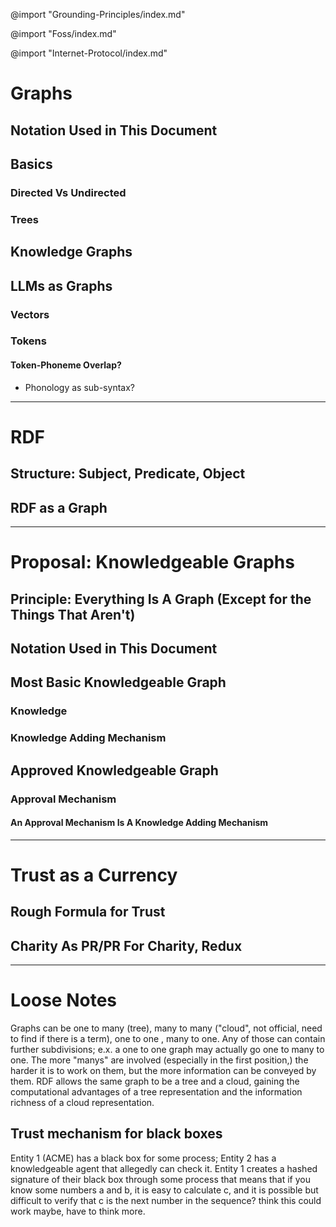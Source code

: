 @import "Grounding-Principles/index.md"

@import "Foss/index.md"

@import "Internet-Protocol/index.md"

# **Graphs**
## Notation Used in This Document
## Basics
### Directed Vs Undirected
### Trees
## Knowledge Graphs
## LLMs as Graphs
### Vectors
### Tokens
#### Token-Phoneme Overlap?
* Phonology as sub-syntax?
***
# **RDF**
## Structure: Subject, Predicate, Object
## RDF as a Graph
***
# **Proposal: Knowledgeable Graphs**
## Principle: Everything Is A Graph (Except for the Things That Aren't)
## Notation Used in This Document
## Most Basic Knowledgeable Graph
### Knowledge
### Knowledge Adding Mechanism
## Approved Knowledgeable Graph
### Approval Mechanism
#### An Approval Mechanism Is A Knowledge Adding Mechanism
***
# **Trust as a Currency**
## Rough Formula for Trust
## Charity As PR/PR For Charity, Redux

***

# Loose Notes
 

Graphs can be one to many (tree), many to many ("cloud", not official, need to find if there is a term), one to one , many to one. Any of those can contain further subdivisions; e.x. a one to one graph may actually go one to many to one. The more "manys" are involved (especially in the first position,) the harder it is to work on them, but the more information can be conveyed by them. RDF allows the same graph to be a tree and a cloud, gaining the computational advantages of a tree representation and the information richness of a cloud representation.

## Trust mechanism for black boxes
Entity 1 (ACME) has a black box for some process; Entity 2 has a knowledgeable agent that allegedly can check it. Entity 1 creates a hashed signature of their black box through some process that means that if you know some numbers a and b, it is easy to calculate c, and it is possible but difficult to verify that c is the next number in the sequence? think this could work maybe, have to think more.

